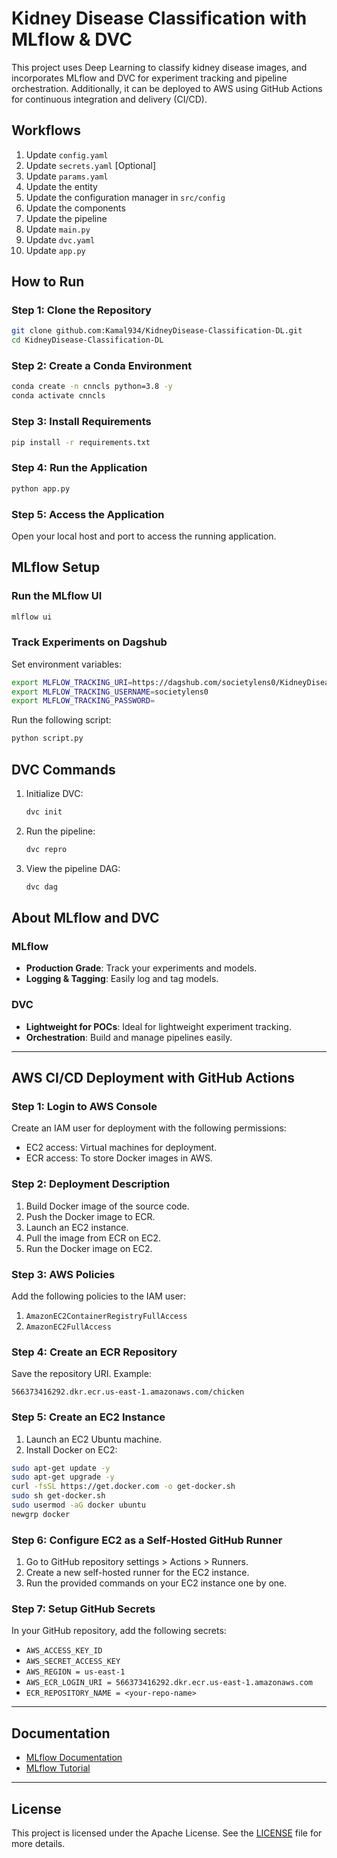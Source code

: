 # Kidney Disease Classification with MLflow & DVC

This project uses Deep Learning to classify kidney disease images, and incorporates MLflow and DVC for experiment tracking and pipeline orchestration. Additionally, it can be deployed to AWS using GitHub Actions for continuous integration and delivery (CI/CD).

## Workflows

   1. Update `config.yaml`
   2. Update `secrets.yaml` [Optional]
   3. Update `params.yaml`
   4. Update the entity
   5. Update the configuration manager in `src/config`
   6. Update the components
   7. Update the pipeline
   8. Update `main.py`
   9. Update `dvc.yaml`
   10. Update `app.py`

## How to Run

### Step 1: Clone the Repository

```bash
git clone github.com:Kamal934/KidneyDisease-Classification-DL.git
cd KidneyDisease-Classification-DL
```

### Step 2: Create a Conda Environment

```bash
conda create -n cnncls python=3.8 -y
conda activate cnncls
```

### Step 3: Install Requirements

```bash
pip install -r requirements.txt
```

### Step 4: Run the Application

```bash
python app.py
```

### Step 5: Access the Application

Open your local host and port to access the running application.

## MLflow Setup

### Run the MLflow UI

```bash
mlflow ui
```

### Track Experiments on Dagshub

Set environment variables:

```bash
export MLFLOW_TRACKING_URI=https://dagshub.com/societylens0/KidneyDisease-Classification-DL.mlflow
export MLFLOW_TRACKING_USERNAME=societylens0
export MLFLOW_TRACKING_PASSWORD= 
```

Run the following script:

```bash
python script.py
```

## DVC Commands

1. Initialize DVC:

    ```bash
    dvc init
    ```

2. Run the pipeline:

    ```bash
    dvc repro
    ```

3. View the pipeline DAG:

    ```bash
    dvc dag
    ```

## About MLflow and DVC

### MLflow

- **Production Grade**: Track your experiments and models.
- **Logging & Tagging**: Easily log and tag models.

### DVC

- **Lightweight for POCs**: Ideal for lightweight experiment tracking.
- **Orchestration**: Build and manage pipelines easily.

---

## AWS CI/CD Deployment with GitHub Actions

### Step 1: Login to AWS Console

Create an IAM user for deployment with the following permissions:

- EC2 access: Virtual machines for deployment.
- ECR access: To store Docker images in AWS.

### Step 2: Deployment Description

1. Build Docker image of the source code.
2. Push the Docker image to ECR.
3. Launch an EC2 instance.
4. Pull the image from ECR on EC2.
5. Run the Docker image on EC2.

### Step 3: AWS Policies

Add the following policies to the IAM user:

1. `AmazonEC2ContainerRegistryFullAccess`
2. `AmazonEC2FullAccess`

### Step 4: Create an ECR Repository

Save the repository URI. Example:

```
566373416292.dkr.ecr.us-east-1.amazonaws.com/chicken
```

### Step 5: Create an EC2 Instance

1. Launch an EC2 Ubuntu machine.
2. Install Docker on EC2:

```bash
sudo apt-get update -y
sudo apt-get upgrade -y
curl -fsSL https://get.docker.com -o get-docker.sh
sudo sh get-docker.sh
sudo usermod -aG docker ubuntu
newgrp docker
```

### Step 6: Configure EC2 as a Self-Hosted GitHub Runner

1. Go to GitHub repository settings > Actions > Runners.
2. Create a new self-hosted runner for the EC2 instance.
3. Run the provided commands on your EC2 instance one by one.

### Step 7: Setup GitHub Secrets

In your GitHub repository, add the following secrets:

- `AWS_ACCESS_KEY_ID`
- `AWS_SECRET_ACCESS_KEY`
- `AWS_REGION = us-east-1`
- `AWS_ECR_LOGIN_URI = 566373416292.dkr.ecr.us-east-1.amazonaws.com`
- `ECR_REPOSITORY_NAME = <your-repo-name>`

---

## Documentation

- [MLflow Documentation](https://mlflow.org/docs/latest/index.html)
- [MLflow Tutorial](https://mlflow.org/docs/latest/tutorial.html)

---

## License

This project is licensed under the Apache License. See the [LICENSE](LICENSE) file for more details.
